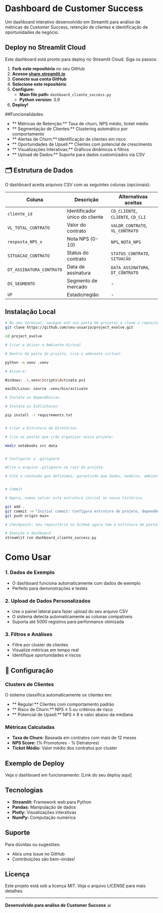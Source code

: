 #  Dashboard de Customer Success

Um dashboard interativo desenvolvido em Streamlit para análise de métricas de Customer Success, retenção de clientes e identificação de oportunidades de negócio.

##  Deploy no Streamlit Cloud

Este dashboard está pronto para deploy no Streamlit Cloud. Siga os passos:

1. **Fork este repositório** no seu GitHub
2. **Acesse [share.streamlit.io](https://share.streamlit.io)**
3. **Conecte sua conta GitHub**
4. **Selecione este repositório**
5. **Configure:**
   - **Main file path:** `dashboard_cliente_success.py`
   - **Python version:** 3.9
6. **Deploy!**



##Funcionalidades

- ** Métricas de Retenção:** Taxa de churn, NPS médio, ticket médio
- ** Segmentação de Clientes:** Clustering automático por comportamento
- ** Alertas de Churn:** Identificação de clientes em risco
- ** Oportunidades de Upsell:** Clientes com potencial de crescimento
- ** Visualizações Interativas:** Gráficos dinâmicos e filtros
- ** Upload de Dados:** Suporte para dados customizados via CSV

## 🗂 Estrutura de Dados

O dashboard aceita arquivos CSV com as seguintes colunas (opcionais):

| Coluna | Descrição | Alternativas aceitas |
|--------|-----------|---------------------|
| `cliente_id` | Identificador único do cliente | `CD_CLIENTE`, `CLIENTE`, `CD_CLI` |
| `VL_TOTAL_CONTRATO` | Valor do contrato | `VALOR_CONTRATO`, `VL_CONTRATO` |
| `resposta_NPS_x` | Nota NPS (0-10) | `NPS`, `NOTA_NPS` |
| `SITUACAO_CONTRATO` | Status do contrato | `STATUS_CONTRATO`, `SITUACAO` |
| `DT_ASSINATURA_CONTRATO` | Data de assinatura | `DATA_ASSINATURA`, `DT_CONTRATO` |
| `DS_SEGMENTO` | Segmento de mercado | - |
| `UF` | Estado/região | - |

##  Instalação Local

```bash
# No seu terminal, navegue até sua pasta de projetos e clone o repositório:
git clone https://github.com/seu-usuario/project_evolve.git

cd project_evolve

# Criar e Ativar o Ambiente Virtual

# Dentro da pasta do projeto, crie o ambiente virtual:

python -m venv .venv

# Ative-o:

Windows: .\.venv\Scripts\Activate.ps1

macOS/Linux: source .venv/bin/activate

# Instale as dependências

# Instale as bibliotecas:

pip install -r requirements.txt


# Criar a Estrutura de Diretórios

# Crie as pastas que irão organizar nosso projeto:

mkdir notebooks src data


# Configurar o .gitignore

#Crie o arquivo .gitignore na raiz do projeto.

# Cole o conteúdo que definimos, garantindo que dados, modelos, ambientes virtuais e caches sejam ignorados. 


# Commit 

# Agora, vamos salvar esta estrutura inicial no nosso histórico.

git add .
git commit -m "Initial commit: Configura estrutura do projeto, dependências e gitignore"
git push origin main

# Checkpoint: Seu repositório no GitHub agora tem a estrutura de pastas, o requirements.txt e o .gitignore.

# Execute o dashboard
streamlit run dashboard_cliente_success.py
```

# Como Usar

### 1. **Dados de Exemplo**
- O dashboard funciona automaticamente com dados de exemplo
- Perfeito para demonstrações e testes

### 2. **Upload de Dados Personalizados**
- Use o painel lateral para fazer upload do seu arquivo CSV
- O sistema detecta automaticamente as colunas compatíveis
- Suporta até 5000 registros para performance otimizada

### 3. **Filtros e Análises**
- Filtre por cluster de clientes
- Visualize métricas em tempo real
- Identifique oportunidades e riscos

## 🔧 Configuração

### Clusters de Clientes
O sistema classifica automaticamente os clientes em:

- ** Regular:** Clientes com comportamento padrão
- ** Risco de Churn:** NPS ≤ 5 ou critérios de risco
- ** Potencial de Upsell:** NPS ≥ 8 e valor abaixo da mediana

### Métricas Calculadas
- **Taxa de Churn:** Baseada em contratos com mais de 12 meses
- **NPS Score:** (% Promotores - % Detratores)
- **Ticket Médio:** Valor médio dos contratos por cluster

##  Exemplo de Deploy

Veja o dashboard em funcionamento: [Link do seu deploy aqui]

##  Tecnologias

- **Streamlit:** Framework web para Python
- **Pandas:** Manipulação de dados
- **Plotly:** Visualizações interativas
- **NumPy:** Computação numérica

##  Suporte

Para dúvidas ou sugestões:
- Abra uma issue no GitHub
- Contribuições são bem-vindas!

##  Licença

Este projeto está sob a licença MIT. Veja o arquivo LICENSE para mais detalhes.

---

**Desenvolvido para análise de Customer Success** 📊 

